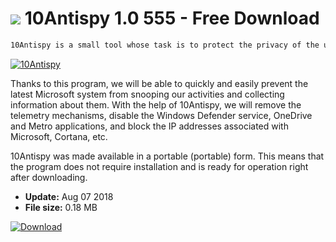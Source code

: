 # ![](https://cdn.softexe.net/static/icon/d/10antispy-9927.png) 10Antispy 1.0 555 - Free Download

```sh
10Antispy is a small tool whose task is to protect the privacy of the user using Windows 10.
```
[![10Antispy](https://gallery.dpcdn.pl/imgc/Tools/84023/g_-_420x350_1.5_-_x2702a58a-1e75-4289-bd02-7f3e7424e2f5.png)](https://softexe.net/win/system/system-tools/10antispy:aabg.html)

Thanks to this program, we will be able to quickly and easily prevent the latest Microsoft system from snooping our activities and collecting information about them. With the help of 10Antispy, we will remove the telemetry mechanisms, disable the Windows Defender service, OneDrive and Metro applications, and block the IP addresses associated with Microsoft, Cortana, etc.
 
 10Antispy was made available in a portable (portable) form. This means that the program does not require installation and is ready for operation right after downloading.


- **Update:** Aug 07 2018
- **File size:** 0.18 MB

[![Download](https://cdn.softexe.net/static/img/download.png)](https://softexe.net/win/system/system-tools/10antispy:aabg.html)

